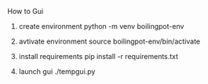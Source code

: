 How to Gui

1. create environment
    python -m venv boilingpot-env

2. avtivate environment
    source boilingpot-env/bin/activate

3. install requirements
    pip install -r requirements.txt

4. launch gui
    ./tempgui.py

